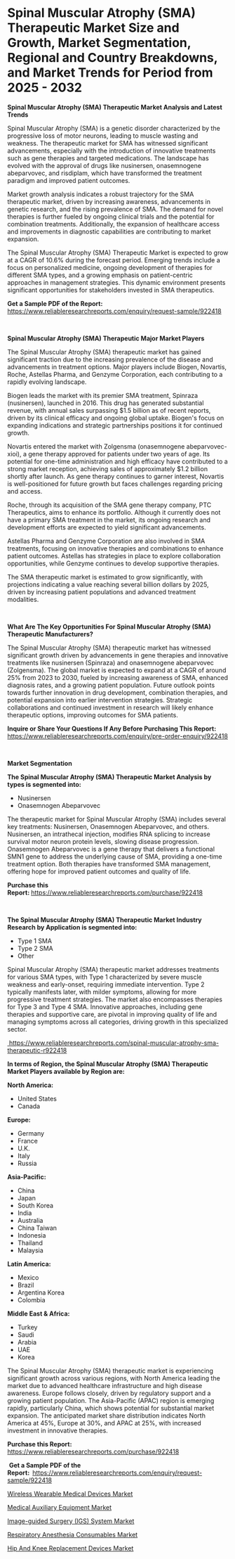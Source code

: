 <p><h1>Spinal Muscular Atrophy (SMA) Therapeutic Market Size and Growth, Market Segmentation, Regional and Country Breakdowns, and Market Trends for Period from 2025 -  2032</h1></p><p><strong>Spinal Muscular Atrophy (SMA) Therapeutic Market Analysis and Latest Trends</strong></p>
<p><p>Spinal Muscular Atrophy (SMA) is a genetic disorder characterized by the progressive loss of motor neurons, leading to muscle wasting and weakness. The therapeutic market for SMA has witnessed significant advancements, especially with the introduction of innovative treatments such as gene therapies and targeted medications. The landscape has evolved with the approval of drugs like nusinersen, onasemnogene abeparvovec, and risdiplam, which have transformed the treatment paradigm and improved patient outcomes.</p><p>Market growth analysis indicates a robust trajectory for the SMA therapeutic market, driven by increasing awareness, advancements in genetic research, and the rising prevalence of SMA. The demand for novel therapies is further fueled by ongoing clinical trials and the potential for combination treatments. Additionally, the expansion of healthcare access and improvements in diagnostic capabilities are contributing to market expansion.</p><p>The Spinal Muscular Atrophy (SMA) Therapeutic Market is expected to grow at a CAGR of 10.6% during the forecast period. Emerging trends include a focus on personalized medicine, ongoing development of therapies for different SMA types, and a growing emphasis on patient-centric approaches in management strategies. This dynamic environment presents significant opportunities for stakeholders invested in SMA therapeutics.</p></p>
<p><strong>Get a Sample PDF of the Report:&nbsp;</strong> <a href="https://www.reliableresearchreports.com/enquiry/request-sample/922418?utm_campaign=31&utm_medium=2&utm_source=Github&utm_content=ia&utm_term=04032025&utm_id=spinal-muscular-atrophy-sma-therapeutic">https://www.reliableresearchreports.com/enquiry/request-sample/922418</a></p>
<p>&nbsp;</p>
<p><strong>Spinal Muscular Atrophy (SMA) Therapeutic Major Market Players</strong></p>
<p><p>The Spinal Muscular Atrophy (SMA) therapeutic market has gained significant traction due to the increasing prevalence of the disease and advancements in treatment options. Major players include Biogen, Novartis, Roche, Astellas Pharma, and Genzyme Corporation, each contributing to a rapidly evolving landscape.</p><p>Biogen leads the market with its premier SMA treatment, Spinraza (nusinersen), launched in 2016. This drug has generated substantial revenue, with annual sales surpassing $1.5 billion as of recent reports, driven by its clinical efficacy and ongoing global uptake. Biogen's focus on expanding indications and strategic partnerships positions it for continued growth.</p><p>Novartis entered the market with Zolgensma (onasemnogene abeparvovec-xioi), a gene therapy approved for patients under two years of age. Its potential for one-time administration and high efficacy have contributed to a strong market reception, achieving sales of approximately $1.2 billion shortly after launch. As gene therapy continues to garner interest, Novartis is well-positioned for future growth but faces challenges regarding pricing and access.</p><p>Roche, through its acquisition of the SMA gene therapy company, PTC Therapeutics, aims to enhance its portfolio. Although it currently does not have a primary SMA treatment in the market, its ongoing research and development efforts are expected to yield significant advancements.</p><p>Astellas Pharma and Genzyme Corporation are also involved in SMA treatments, focusing on innovative therapies and combinations to enhance patient outcomes. Astellas has strategies in place to explore collaboration opportunities, while Genzyme continues to develop supportive therapies.</p><p>The SMA therapeutic market is estimated to grow significantly, with projections indicating a value reaching several billion dollars by 2025, driven by increasing patient populations and advanced treatment modalities.</p></p>
<p>&nbsp;</p>
<p><strong>What Are The Key Opportunities For Spinal Muscular Atrophy (SMA) Therapeutic Manufacturers?</strong></p>
<p><p>The Spinal Muscular Atrophy (SMA) therapeutic market has witnessed significant growth driven by advancements in gene therapies and innovative treatments like nusinersen (Spinraza) and onasemnogene abeparvovec (Zolgensma). The global market is expected to expand at a CAGR of around 25% from 2023 to 2030, fueled by increasing awareness of SMA, enhanced diagnosis rates, and a growing patient population. Future outlook points towards further innovation in drug development, combination therapies, and potential expansion into earlier intervention strategies. Strategic collaborations and continued investment in research will likely enhance therapeutic options, improving outcomes for SMA patients.</p></p>
<p><strong>Inquire or Share Your Questions If Any Before Purchasing This Report:</strong> <a href="https://www.reliableresearchreports.com/enquiry/pre-order-enquiry/922418?utm_campaign=31&utm_medium=2&utm_source=Github&utm_content=ia&utm_term=04032025&utm_id=spinal-muscular-atrophy-sma-therapeutic">https://www.reliableresearchreports.com/enquiry/pre-order-enquiry/922418</a></p>
<p>&nbsp;</p>
<p><strong>Market Segmentation</strong></p>
<p><strong>The Spinal Muscular Atrophy (SMA) Therapeutic Market Analysis by types is segmented into:</strong></p>
<p><ul><li>Nusinersen</li><li>Onasemnogen Abeparvovec</li></ul></p>
<p><p>The therapeutic market for Spinal Muscular Atrophy (SMA) includes several key treatments: Nusinersen, Onasemnogen Abeparvovec, and others. Nusinersen, an intrathecal injection, modifies RNA splicing to increase survival motor neuron protein levels, slowing disease progression. Onasemnogen Abeparvovec is a gene therapy that delivers a functional SMN1 gene to address the underlying cause of SMA, providing a one-time treatment option. Both therapies have transformed SMA management, offering hope for improved patient outcomes and quality of life.</p></p>
<p><strong>Purchase this Report:&nbsp;</strong><a href="https://www.reliableresearchreports.com/purchase/922418?utm_campaign=31&utm_medium=2&utm_source=Github&utm_content=ia&utm_term=04032025&utm_id=spinal-muscular-atrophy-sma-therapeutic">https://www.reliableresearchreports.com/purchase/922418</a></p>
<p>&nbsp;</p>
<p><strong>The Spinal Muscular Atrophy (SMA) Therapeutic Market Industry Research by Application is segmented into:</strong></p>
<p><ul><li>Type 1 SMA</li><li>Type 2 SMA</li><li>Other</li></ul></p>
<p><p>Spinal Muscular Atrophy (SMA) therapeutic market addresses treatments for various SMA types, with Type 1 characterized by severe muscle weakness and early-onset, requiring immediate intervention. Type 2 typically manifests later, with milder symptoms, allowing for more progressive treatment strategies. The market also encompasses therapies for Type 3 and Type 4 SMA. Innovative approaches, including gene therapies and supportive care, are pivotal in improving quality of life and managing symptoms across all categories, driving growth in this specialized sector.</p></p>
<p><a href="https://www.reliableresearchreports.com/spinal-muscular-atrophy-sma-therapeutic-r922418?utm_campaign=31&utm_medium=2&utm_source=Github&utm_content=ia&utm_term=04032025&utm_id=spinal-muscular-atrophy-sma-therapeutic">&nbsp;https://www.reliableresearchreports.com/spinal-muscular-atrophy-sma-therapeutic-r922418</a></p>
<p><strong>In terms of Region, the Spinal Muscular Atrophy (SMA) Therapeutic Market Players available by Region are:</strong></p>
<p>
    <p> <strong> North America: </strong>
        <ul>
            <li>United States</li>
            <li>Canada</li>
        </ul>
        </p> 
    <p> <strong> Europe: </strong>
        <ul>
            <li>Germany</li>
            <li>France</li>
            <li>U.K.</li>
            <li>Italy</li>
            <li>Russia</li>
        </ul>
        </p> 
    <p> <strong> Asia-Pacific: </strong>
        <ul>
            <li>China</li>
            <li>Japan</li>
            <li>South Korea</li>
            <li>India</li>
            <li>Australia</li>
            <li>China Taiwan</li>
            <li>Indonesia</li>
            <li>Thailand</li>
            <li>Malaysia</li>
        </ul>
        </p> 
    <p> <strong> Latin America: </strong>
        <ul>
            <li>Mexico</li>
            <li>Brazil</li>
            <li>Argentina Korea</li>
            <li>Colombia</li>
        </ul>
        </p> 
    <p> <strong> Middle East & Africa: </strong>
        <ul>
            <li>Turkey</li>
            <li>Saudi</li>
            <li>Arabia</li>
            <li>UAE</li>
            <li>Korea</li>
        </ul>
    </p>
    </p>
<p><p>The Spinal Muscular Atrophy (SMA) therapeutic market is experiencing significant growth across various regions, with North America leading the market due to advanced healthcare infrastructure and high disease awareness. Europe follows closely, driven by regulatory support and a growing patient population. The Asia-Pacific (APAC) region is emerging rapidly, particularly China, which shows potential for substantial market expansion. The anticipated market share distribution indicates North America at 45%, Europe at 30%, and APAC at 25%, with increased investment in innovative therapies.</p></p>
<p><strong>Purchase this Report: </strong><a href="https://www.reliableresearchreports.com/purchase/922418?utm_campaign=31&utm_medium=2&utm_source=Github&utm_content=ia&utm_term=04032025&utm_id=spinal-muscular-atrophy-sma-therapeutic">https://www.reliableresearchreports.com/purchase/922418</a></p>
<p>&nbsp;<strong>Get a Sample PDF of the Report:&nbsp;&nbsp;</strong><a href="https://www.reliableresearchreports.com/enquiry/request-sample/922418?utm_campaign=31&utm_medium=2&utm_source=Github&utm_content=ia&utm_term=04032025&utm_id=spinal-muscular-atrophy-sma-therapeutic">https://www.reliableresearchreports.com/enquiry/request-sample/922418</a></p>
<p><strong></strong></p>
<p><p><a href="https://github.com/trossdushi7u/Market-Research-Report-List-1/blob/main/wireless-wearable-medical-devices-market.md?utm_campaign=31&utm_medium=2&utm_source=Github&utm_content=ia&utm_term=04032025&utm_id=spinal-muscular-atrophy-sma-therapeutic">Wireless Wearable Medical Devices Market</a></p><p><a href="https://github.com/godutetraeva/Market-Research-Report-List-1/blob/main/medical-auxiliary-equipment-market.md?utm_campaign=31&utm_medium=2&utm_source=Github&utm_content=ia&utm_term=04032025&utm_id=spinal-muscular-atrophy-sma-therapeutic">Medical Auxiliary Equipment Market</a></p><p><a href="https://github.com/kirstejuvet/Market-Research-Report-List-1/blob/main/image-guided-surgery-igs-system-market.md?utm_campaign=31&utm_medium=2&utm_source=Github&utm_content=ia&utm_term=04032025&utm_id=spinal-muscular-atrophy-sma-therapeutic">Image-guided Surgery (IGS) System Market</a></p><p><a href="https://github.com/abuegalawixo/Market-Research-Report-List-1/blob/main/respiratory-anesthesia-consumables-market.md?utm_campaign=31&utm_medium=2&utm_source=Github&utm_content=ia&utm_term=04032025&utm_id=spinal-muscular-atrophy-sma-therapeutic">Respiratory Anesthesia Consumables Market</a></p><p><a href="https://github.com/jhoonatsev/Market-Research-Report-List-1/blob/main/hip-and-knee-replacement-devices-market.md?utm_campaign=31&utm_medium=2&utm_source=Github&utm_content=ia&utm_term=04032025&utm_id=spinal-muscular-atrophy-sma-therapeutic">Hip And Knee Replacement Devices Market</a></p></p>